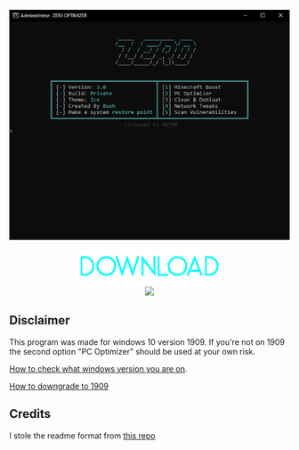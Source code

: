 <p align="center">
   <img src="https://raw.githubusercontent.com/buxh/ZER0-Batch-Optimizer/main/image/z1.png">
</p> 

<p align="center">
	<a href="https://github.com/buxh/ZER0-Batch-Optimizer/releases/download/optimizer/zer0.bat" target="_blank">
		<img src="https://raw.githubusercontent.com/buxh/ZER0-Batch-Optimizer/main/image/download-button.png">
		<br>
		<img src="https://raw.githubusercontent.com/hellzerg/optimizer/master/flags.png">
	</a>
</p> 

## Disclaimer
This program was made for windows 10 version 1909. If you're not on 1909 the second option "PC Optimizer" should be used at your own risk. 

[How to check what windows version you are on](https://www.youtube.com/watch?v=AUfAEbxgOlI).

[How to downgrade to 1909](https://www.youtube.com/watch?v=JT7T3I0hlyA)

## Credits
I stole the readme format from [this repo](https://github.com/hellzerg/optimizer)
